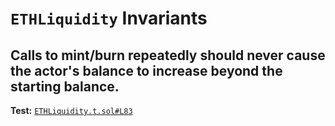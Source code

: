 # `ETHLiquidity` Invariants

## Calls to mint/burn repeatedly should never cause the actor's balance to increase beyond the starting balance.
**Test:** [`ETHLiquidity.t.sol#L83`](../test/invariants/ETHLiquidity.t.sol#L83)

